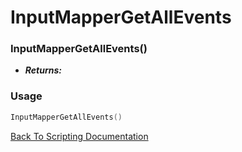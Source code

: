 # InputMapperGetAllEvents

### InputMapperGetAllEvents()
- ***Returns:*** 

### Usage

```Lua
InputMapperGetAllEvents()
```


[Back To Scripting Documentation](../README.md)
